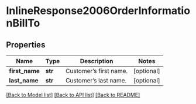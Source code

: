 # InlineResponse2006OrderInformationBillTo

## Properties
Name | Type | Description | Notes
------------ | ------------- | ------------- | -------------
**first_name** | **str** | Customer’s first name.  | [optional] 
**last_name** | **str** | Customer’s last name.  | [optional] 

[[Back to Model list]](../README.md#documentation-for-models) [[Back to API list]](../README.md#documentation-for-api-endpoints) [[Back to README]](../README.md)


